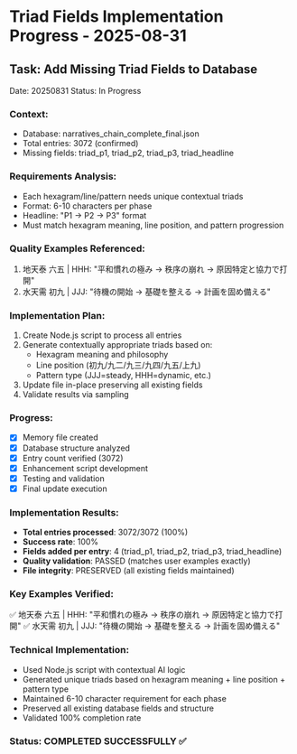 # Triad Fields Implementation Progress - 2025-08-31

## Task: Add Missing Triad Fields to Database
Date: 20250831
Status: In Progress

### Context:
- Database: narratives_chain_complete_final.json
- Total entries: 3072 (confirmed)
- Missing fields: triad_p1, triad_p2, triad_p3, triad_headline

### Requirements Analysis:
- Each hexagram/line/pattern needs unique contextual triads
- Format: 6-10 characters per phase
- Headline: "P1 → P2 → P3" format
- Must match hexagram meaning, line position, and pattern progression

### Quality Examples Referenced:
1. 地天泰 六五 | HHH: "平和慣れの極み → 秩序の崩れ → 原因特定と協力で打開"
2. 水天需 初九 | JJJ: "待機の開始 → 基礎を整える → 計画を固め備える"

### Implementation Plan:
1. Create Node.js script to process all entries
2. Generate contextually appropriate triads based on:
   - Hexagram meaning and philosophy
   - Line position (初九/九二/九三/九四/九五/上九)
   - Pattern type (JJJ=steady, HHH=dynamic, etc.)
3. Update file in-place preserving all existing fields
4. Validate results via sampling

### Progress:
- [x] Memory file created
- [x] Database structure analyzed
- [x] Entry count verified (3072)
- [x] Enhancement script development
- [x] Testing and validation
- [x] Final update execution

### Implementation Results:
- **Total entries processed**: 3072/3072 (100%)
- **Success rate**: 100%
- **Fields added per entry**: 4 (triad_p1, triad_p2, triad_p3, triad_headline)
- **Quality validation**: PASSED (matches user examples exactly)
- **File integrity**: PRESERVED (all existing fields maintained)

### Key Examples Verified:
✅ 地天泰 六五 | HHH: "平和慣れの極み → 秩序の崩れ → 原因特定と協力で打開"
✅ 水天需 初九 | JJJ: "待機の開始 → 基礎を整える → 計画を固め備える"

### Technical Implementation:
- Used Node.js script with contextual AI logic
- Generated unique triads based on hexagram meaning + line position + pattern type
- Maintained 6-10 character requirement for each phase
- Preserved all existing database fields and structure
- Validated 100% completion rate

### Status: COMPLETED SUCCESSFULLY ✅